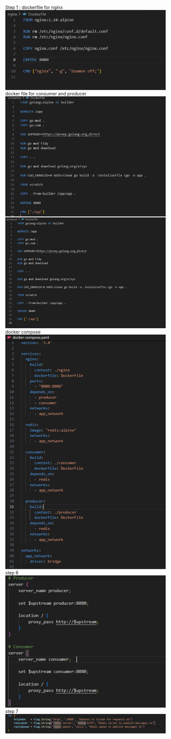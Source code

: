 Step 1  : dockerfile for nginx 
![alt text](image.png)
docker file for consumer and producer 
![alt text](image-1.png)
![alt text](image-2.png)
docker compose 
![alt text](image-3.png)
step 6 
![alt text](image-4.png)
step 7
![alt text](image-5.png)